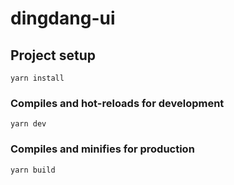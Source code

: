 # dingdang-ui

## Project setup

```
yarn install
```

### Compiles and hot-reloads for development

```
yarn dev
```

### Compiles and minifies for production

```
yarn build
```
